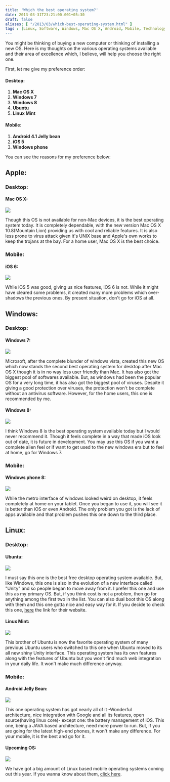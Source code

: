 ```yaml
---
title: 'Which the best operating system?'
date: 2013-03-31T23:21:00.001+05:30
draft: false
aliases: [ "/2013/03/which-best-operating-system.html" ]
tags : [Linux, Software, Windows, Mac OS X, Android, Mobile, Technology, iOS 6, Operating systems, How To's, Ubuntu, Apple, Desktop, Windows phone]
---
```


You might be thinking of buying a new computer or thinking of installing a new OS. Here is my thoughts on the various operating systems available and their area of excellence which, I believe, will help you choose the right one.  
  
First, let me give my preference order:  
  

#### Desktop:

1.  **Mac OS X**
2.  **Windows 7**
3.  **Windows 8**
4.  **Ubuntu**
5.  **Linux Mint**

#### Mobile:

1.  **Android 4.1 Jelly bean**
2.  **iOS 5**
3.  **Windows phone**

You can see the reasons for my preference below:  

Apple:
------

  

### Desktop:

  

#### Mac OS X:

[![](http://2.bp.blogspot.com/-8pJTWJeg6ig/UVbd7H_6YbI/AAAAAAAAAb0/4RIBmnUgcvU/s1600/overview_hero2.jpg)](http://2.bp.blogspot.com/-8pJTWJeg6ig/UVbd7H_6YbI/AAAAAAAAAb0/4RIBmnUgcvU/s1600/overview_hero2.jpg)

  

Though this OS is not available for non-Mac devices, it is the best operating system today. It is completely dependable, with the new version Mac OS X 10.8(Mountain Lion) providing us with cool and reliable features. It is also less prone to virus attack given it's UNIX base and Apple's own works to keep the trojans at the bay. For a home user, Mac OS X is the best choice.

  

### Mobile:

  

#### iOS 6:

[![](http://1.bp.blogspot.com/-xeNDExni3So/UVbhqkGDocI/AAAAAAAAAcE/i2f8jVzVoEU/s1600/ios6.jpg)](http://1.bp.blogspot.com/-xeNDExni3So/UVbhqkGDocI/AAAAAAAAAcE/i2f8jVzVoEU/s1600/ios6.jpg)

While iOS 5 was good, giving us nice features, iOS 6 is not. While it might have cleared some problems, it created many more problems which over-shadows the previous ones. By present situation, don't go for iOS at all.

  

Windows:
--------

  

### Desktop:

  

#### Windows 7:

[![](http://2.bp.blogspot.com/-cO9cuXTYnEk/UVbnHaOR7RI/AAAAAAAAAcU/ZHkJNpKd7oU/s1600/win7_full_desktop.jpg)](http://2.bp.blogspot.com/-cO9cuXTYnEk/UVbnHaOR7RI/AAAAAAAAAcU/ZHkJNpKd7oU/s1600/win7_full_desktop.jpg)

  

Microsoft, after the complete blunder of windows vista, created this new OS which now stands the second best operating system for desktop after Mac OS X though it is in no way less user friendly than Mac. It has also got the biggest pool of softwares available. But, as windows had been the popular OS for a very long time, it has also got the biggest pool of viruses. Despite it giving a good protection over viruses, the protection won't be complete without an antivirus software. However, for the home users, this one is recommended by me.  
  

#### Windows 8:

[![](http://1.bp.blogspot.com/-ArF5wAWdpV0/UVblEaTM4yI/AAAAAAAAAcM/leiikG7Iy-8/s1600/Windows-8.jpg)](http://1.bp.blogspot.com/-ArF5wAWdpV0/UVblEaTM4yI/AAAAAAAAAcM/leiikG7Iy-8/s1600/Windows-8.jpg)

  

I think Windows 8 is the best operating system available today but I would never recommend it. Though it feels complete in a way that made iOS look out of date, it is future in development. You may use this OS if you want a complete alien feel or if want to get used to the new windows era but to feel at home, go for Windows 7.  
  
  

### Mobile:

  

#### Windows phone 8:

[![](http://3.bp.blogspot.com/-20tV_2wscDQ/UVf3a8kij5I/AAAAAAAAAdk/uDF2erY7CMQ/s1600/surface-tablet-running-windows-phone-81.jpg)](http://3.bp.blogspot.com/-20tV_2wscDQ/UVf3a8kij5I/AAAAAAAAAdk/uDF2erY7CMQ/s1600/surface-tablet-running-windows-phone-81.jpg)

  

While the metro interface of windows looked weird on desktop, it feels completely at home on your tablet. Once you began to use it, you will see it is better than iOS or even Android. The only problem you got is the lack of apps available and that problem pushes this one down to the third place.

  

Linux:
------

  

### Desktop:

  

#### Ubuntu:

![](http://4.bp.blogspot.com/-SYm4bzE4fKo/UVbtcHvhH-I/AAAAAAAAAck/vIDURv4bPkg/s1600/ubuntu.jpg)

  

I must say this one is the best free desktop operating system available. But, like Windows, this one is also in the evolution of a new interface called "Unity" and so people began to move away from it. I prefer this one and use this as my primary OS. But, if you think cost is not a problem, then go for anything among the first two in the list. You can also dual boot this OS along with them and this one gotta nice and easy way for it. If you decide to check this one, [here](http://www.ubuntu.com/) the link for their website.

  

#### Linux Mint:

[![](http://3.bp.blogspot.com/-nnJjGhY21q4/UVfwTvuGN8I/AAAAAAAAAc0/eWCTf1TTBCU/s1600/ss1.jpeg)](http://3.bp.blogspot.com/-nnJjGhY21q4/UVfwTvuGN8I/AAAAAAAAAc0/eWCTf1TTBCU/s1600/ss1.jpeg)

  

This brother of Ubuntu is now the favorite operating system of many previous Ubuntu users who switched to this one when Ubuntu moved to its all new shiny Unity interface. This operating system has its own features along with the features of Ubuntu but you won't find much web integration in your daily life. It won't make much difference anyway.

  

### Mobile:

  

#### Android Jelly Bean:

[![](http://4.bp.blogspot.com/-dorBnnhlf0w/UVfyRbQWJRI/AAAAAAAAAdA/Xgk-JFL97HM/s1600/jelly.jpg)](http://4.bp.blogspot.com/-dorBnnhlf0w/UVfyRbQWJRI/AAAAAAAAAdA/Xgk-JFL97HM/s1600/jelly.jpg)

  

This one operating system has got nearly all of it -Wonderful architecture, nice integration with Google and all its features, open source(having linux core)- except one: the battery management of iOS. This one, being a JAVA based architecture, need more power to run. But, if you are going for the latest high-end phones, it won't make any difference. For your mobile, it is the best and go for it.

  

#### Upcoming OS:

[![](http://2.bp.blogspot.com/-NWhZOBrijRw/UVf0G4xpqRI/AAAAAAAAAdU/TIXY7LSU2e8/s1600/upcom.jpg)](http://2.bp.blogspot.com/-NWhZOBrijRw/UVf0G4xpqRI/AAAAAAAAAdU/TIXY7LSU2e8/s1600/upcom.jpg)

We have got a big amount of Linux based mobile operating systems coming out this year. If you wanna know about them, [click here](http://www.technologyinfinite.blogspot.in/2013/03/mobile-operating-systems-of-2013.html).